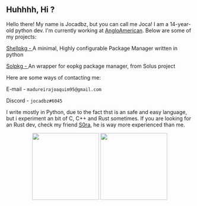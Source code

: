 ## Huhhhh, Hi ?

Hello there! My name is Jocadbz, but you can call me Joca! I am a 14-year-old python dev. I'm currently working at <a target="_self" href="https://www.angloamerican.com/" target="_blank">AngloAmerican</a>.
Below are some of my projects:

<a target="_self" href="https://github.com/Jocadbz/shellpkg" target="_blank">Shellpkg - </a> A minimal, Highly configurable Package Manager written in python <br>

<a target="_self" href="https://github.com/Jocadbz/solpkg" target="_blank">Solpkg - </a>An wrapper for eopkg package manager, from Solus project<br>

Here are some ways of contacting me:

E-mail - `madureirajoaquim95@gmail.com`

Discord - `jocadbz#6045`

I write mostly in Python, due to the fact thst is an safe and easy language, but i experiment an bit of C, C++ and Rust sometimes.
If you are looking for an Rust dev, check my friend <a target="_self" href="https://github.com/S0raWasTaken/" target="_blank">S0ra</a>, he is way more experienced than me.

<div align="center">
  <img height="180em" src="https://github-readme-stats.vercel.app/api?username=Jocadbz&show_icons=true&theme=dracula&include_all_commits=true&count_private=true"/> 
  
  <img height="180em" src="https://github-readme-stats.vercel.app/api/top-langs/?username=Jocadbz&layout=compact&langs_count=7&theme=dracula"/>
</div>
